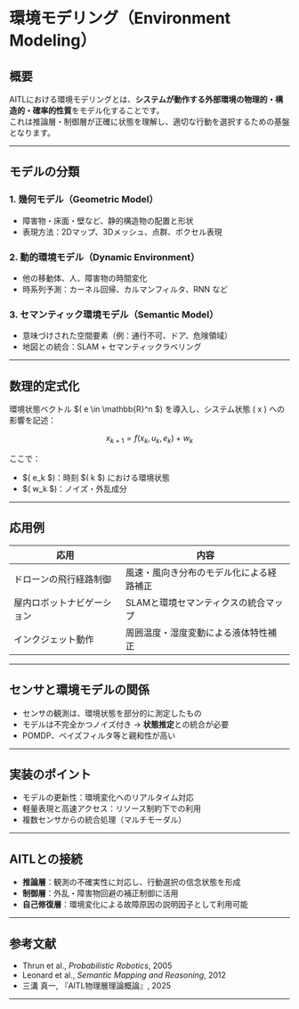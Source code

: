
# 環境モデリング（Environment Modeling）

## 概要

AITLにおける環境モデリングとは、**システムが動作する外部環境の物理的・構造的・確率的性質**をモデル化することです。  
これは推論層・制御層が正確に状態を理解し、適切な行動を選択するための基盤となります。

---

## モデルの分類

### 1. 幾何モデル（Geometric Model）

- 障害物・床面・壁など、静的構造物の配置と形状  
- 表現方法：2Dマップ、3Dメッシュ、点群、ボクセル表現

### 2. 動的環境モデル（Dynamic Environment）

- 他の移動体、人、障害物の時間変化  
- 時系列予測：カーネル回帰、カルマンフィルタ、RNN など

### 3. セマンティック環境モデル（Semantic Model）

- 意味づけされた空間要素（例：通行不可、ドア、危険領域）  
- 地図との統合：SLAM + セマンティックラベリング

---

## 数理的定式化

環境状態ベクトル $( e \in \mathbb{R}^n $) を導入し、システム状態 \( x \) への影響を記述：

$$
x_{k+1} = f(x_k, u_k, e_k) + w_k
$$

ここで：

- $( e_k $)：時刻 $( k $) における環境状態  
- $( w_k $)：ノイズ・外乱成分

---

## 応用例

| 応用 | 内容 |
|------|------|
| ドローンの飛行経路制御 | 風速・風向き分布のモデル化による経路補正 |
| 屋内ロボットナビゲーション | SLAMと環境セマンティクスの統合マップ |
| インクジェット動作 | 周囲温度・湿度変動による液体特性補正 |

---

## センサと環境モデルの関係

- センサの観測は、環境状態を部分的に測定したもの  
- モデルは不完全かつノイズ付き → **状態推定**との統合が必要  
- POMDP、ベイズフィルタ等と親和性が高い

---

## 実装のポイント

- モデルの更新性：環境変化へのリアルタイム対応  
- 軽量表現と高速アクセス：リソース制約下での利用  
- 複数センサからの統合処理（マルチモーダル）

---

## AITLとの接続

- **推論層**：観測の不確実性に対応し、行動選択の信念状態を形成  
- **制御層**：外乱・障害物回避の補正制御に活用  
- **自己修復層**：環境変化による故障原因の説明因子として利用可能

---

## 参考文献

- Thrun et al., *Probabilistic Robotics*, 2005  
- Leonard et al., *Semantic Mapping and Reasoning*, 2012  
- 三溝 真一, 『AITL物理層理論概論』, 2025

---

